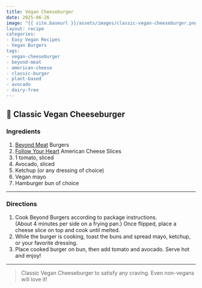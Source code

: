 ```yaml
---
title: Vegan Cheeseburger
date: 2025-06-26
image: "{{ site.baseurl }}/assets/images/classic-vegan-cheeseburger.png
layout: recipe
categories:
- Easy Vegan Recipes
- Vegan Burgers
tags:
- vegan-cheeseburger
- beyond-meat
- american-cheese
- classic-burger
- plant-based
- avocado
- dairy-free
---
```


## 🍔 Classic Vegan Cheeseburger


### Ingredients

1. [Beyond Meat](https://www.beyondmeat.com) Burgers  
2. [Follow Your Heart](https://followyourheart.com) American Cheese Slices  
3. 1 tomato, sliced  
4. Avocado, sliced  
5. Ketchup (or any dressing of choice)  
6. Vegan mayo
7. Hamburger bun of choice  

---

### Directions

1. Cook Beyond Burgers according to package instructions.  
   (About 4 minutes per side on a frying pan.) Once flipped, place a cheese slice on top and cook until melted.  
2. While the burger is cooking, toast the buns and spread mayo, ketchup, or your favorite dressing.  
3. Place cooked burger on bun, then add tomato and avocado. Serve hot and enjoy!

---

> Classic Vegan Cheeseburger to satisfy any craving. Even non-vegans will love it!
